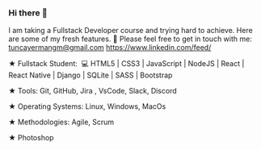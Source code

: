 ### Hi there 👋

I am taking a Fullstack Developer course and trying hard to achieve. Here are some of my fresh features. 📌 Please feel free to get in touch with me:   tuncayermangm@gmail.com   https://www.linkedin.com/feed/


★ Fullstack Student:  💻 HTML5 | CSS3 | JavaScript | NodeJS | React | React Native | Django | SQLite | SASS | Bootstrap 

★ Tools: Git, GitHub, Jira , VsCode, Slack, Discord

★ Operating Systems: Linux, Windows, MacOs 

★ Methodologies: Agile, Scrum 

★ Photoshop

<!--
**E2295-Tuncay/E2295-Tuncay** is a ✨ _special_ ✨ repository because its `README.md` (this file) appears on your GitHub profile.

Here are some ideas to get you started:

- 🔭 I’m currently working on ...
- 🌱 I’m currently learning ...
- 👯 I’m looking to collaborate on ...
- 🤔 I’m looking for help with ...
- 💬 Ask me about ...
- 📫 How to reach me: ...
- 😄 Pronouns: ...
- ⚡ Fun fact: ...
-->
